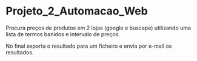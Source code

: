 # Projeto_2_Automacao_Web
 
 Procura preços de produtos em 2 lojas (google e buscape) utilizando uma lista de termos banidos e intervalo de preços. 
 
 No final exporta o resultado para um ficheiro e envia por e-mail os resultados.
